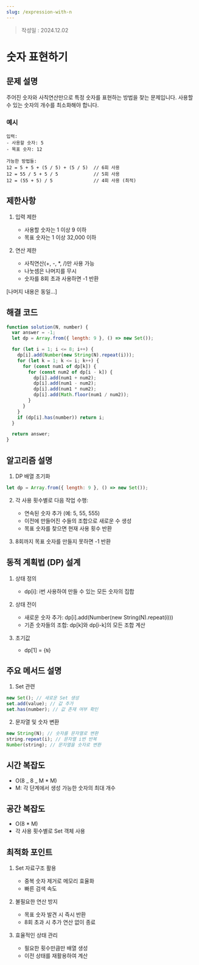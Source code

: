 ```yaml
---
slug: /expression-with-n
---
```

>작성일 : 2024.12.02
# 숫자 표현하기

## 문제 설명

주어진 숫자와 사칙연산만으로 특정 숫자를 표현하는 방법을 찾는 문제입니다. 사용할 수 있는 숫자의 개수를 최소화해야 합니다.

### 예시

```
입력:
- 사용할 숫자: 5
- 목표 숫자: 12

가능한 방법들:
12 = 5 + 5 + (5 / 5) + (5 / 5)  // 6회 사용
12 = 55 / 5 + 5 / 5             // 5회 사용
12 = (55 + 5) / 5               // 4회 사용 (최적)
```

## 제한사항

1. 입력 제한

   - 사용할 숫자는 1 이상 9 이하
   - 목표 숫자는 1 이상 32,000 이하

2. 연산 제한
   - 사칙연산(+, -, \*, /)만 사용 가능
   - 나눗셈은 나머지를 무시
   - 숫자를 8회 초과 사용하면 -1 반환

[나머지 내용은 동일...]

## 해결 코드

```javascript
function solution(N, number) {
  var answer = -1;
  let dp = Array.from({ length: 9 }, () => new Set());

  for (let i = 1; i <= 8; i++) {
    dp[i].add(Number(new String(N).repeat(i)));
    for (let k = 1; k <= i; k++) {
      for (const num1 of dp[k]) {
        for (const num2 of dp[i - k]) {
          dp[i].add(num1 + num2);
          dp[i].add(num1 - num2);
          dp[i].add(num1 * num2);
          dp[i].add(Math.floor(num1 / num2));
        }
      }
    }
    if (dp[i].has(number)) return i;
  }

  return answer;
}
```

## 알고리즘 설명

1. DP 배열 초기화

```javascript
let dp = Array.from({ length: 9 }, () => new Set());
```

2. 각 사용 횟수별로 다음 작업 수행:

   - 연속된 숫자 추가 (예: 5, 55, 555)
   - 이전에 만들어진 수들의 조합으로 새로운 수 생성
   - 목표 숫자를 찾으면 현재 사용 횟수 반환

3. 8회까지 목표 숫자를 만들지 못하면 -1 반환

## 동적 계획법 (DP) 설계

1. 상태 정의

   - dp[i]: i번 사용하여 만들 수 있는 모든 숫자의 집합

2. 상태 전이

   - 새로운 숫자 추가: dp[i].add(Number(new String(N).repeat(i)))
   - 기존 숫자들의 조합: dp[k]와 dp[i-k]의 모든 조합 계산

3. 초기값
   - dp[1] = {`N`}

## 주요 메서드 설명

1. Set 관련

```javascript
new Set(); // 새로운 Set 생성
set.add(value); // 값 추가
set.has(number); // 값 존재 여부 확인
```

2. 문자열 및 숫자 변환

```javascript
new String(N); // 숫자를 문자열로 변환
string.repeat(i); // 문자열 i번 반복
Number(string); // 문자열을 숫자로 변환
```

## 시간 복잡도

- O(8 _ 8 _ M \* M)
- M: 각 단계에서 생성 가능한 숫자의 최대 개수

## 공간 복잡도

- O(8 \* M)
- 각 사용 횟수별로 Set 객체 사용

## 최적화 포인트

1. Set 자료구조 활용

   - 중복 숫자 제거로 메모리 효율화
   - 빠른 검색 속도

2. 불필요한 연산 방지

   - 목표 숫자 발견 시 즉시 반환
   - 8회 초과 시 추가 연산 없이 종료

3. 효율적인 상태 관리
   - 필요한 횟수만큼만 배열 생성
   - 이전 상태를 재활용하여 계산
